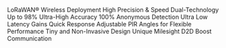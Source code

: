 LoRaWAN® Wireless Deployment
High Precision & Speed Dual-Technology
Up to 98% Ultra-High Accuracy
100% Anonymous Detection
Ultra Low Latency Gains Quick Response
Adjustable PIR Angles for Flexible Performance
Tiny and Non-Invasive Design
Unique Milesight D2D Boost Communication
